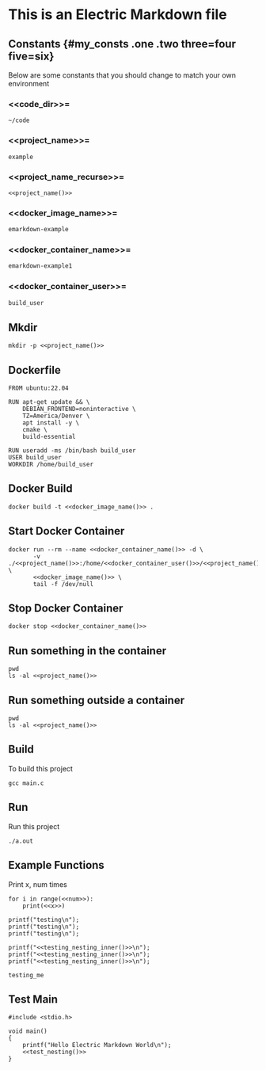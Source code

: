 # This is an Electric Markdown file

## Constants {#my_consts .one .two three=four five=six}

Below are some constants that you should change to match your own
environment

### <<code\_dir>>=
```{#code_dir}
~/code
```

### <<project\_name>>=
```{#project_name}
example
```

### <<project\_name_recurse>>=
```{#project_name_recurse}
<<project_name()>>
```

### <<docker\_image_name>>=
```{.bash #docker_image_name}
emarkdown-example
```

### <<docker\_container_name>>=
```{.bash #docker_container_name}
emarkdown-example1
```

### <<docker\_container_user>>=
```{.bash #docker_container_user}
build_user
```

## Mkdir
```{#mkdir .bash .runnable}
mkdir -p <<project_name()>>
```

## Dockerfile

```{#dockerfile .Dockerfile tangle="<<project_name()>>/Dockerfile"}
FROM ubuntu:22.04

RUN apt-get update && \
    DEBIAN_FRONTEND=noninteractive \
    TZ=America/Denver \
    apt install -y \
    cmake \
    build-essential

RUN useradd -ms /bin/bash build_user
USER build_user
WORKDIR /home/build_user
```

## Docker Build

```{#build_container .bash .runnable dir="<<project_name()>>"}
docker build -t <<docker_image_name()>> .
```

## Start Docker Container

```{#start_container .bash .runnable dir="."}
docker run --rm --name <<docker_container_name()>> -d \
       -v ./<<project_name()>>:/home/<<docker_container_user()>>/<<project_name()>> \
       <<docker_image_name()>> \
       tail -f /dev/null
```

## Stop Docker Container

```{#stop_container .bash .runnable}
docker stop <<docker_container_name()>>
```

## Run something in the container

```{#in_container .bash .runnable docker=<<docker_container_name()>> dir="<<project_name()>>"}
pwd
ls -al <<project_name()>>
```

## Run something outside a container

```{#out_container .bash .runnable dir="<<project_name()>>"}
pwd
ls -al <<project_name()>>
```

## Build

To build this project

```{#build_project .bash .runnable docker=<<docker_container_name()>> dir="<<project_name()>>"}
gcc main.c
```

## Run

Run this project

```{#run_project .bash .runnable docker=<<docker_container_name()>> dir="<<project_name()>>"}
./a.out
```


## Example Functions

Print x, num times
```{#print_x_num_times .python results=stdout}
for i in range(<<num>>):
    print(<<x>>)
```

```{#test_indent .C}
printf("testing\n");
printf("testing\n");
printf("testing\n");
```

```{#test_nesting .C}
printf("<<testing_nesting_inner()>>\n");
printf("<<testing_nesting_inner()>>\n");
printf("<<testing_nesting_inner()>>\n");
```

```{#testing_nesting_inner .C}
testing_me
```

## Test Main

```{#test_main .C tangle="<<project_name()>>/main.c"}
#include <stdio.h>

void main()
{
    printf("Hello Electric Markdown World\n");
    <<test_nesting()>>
}
```
